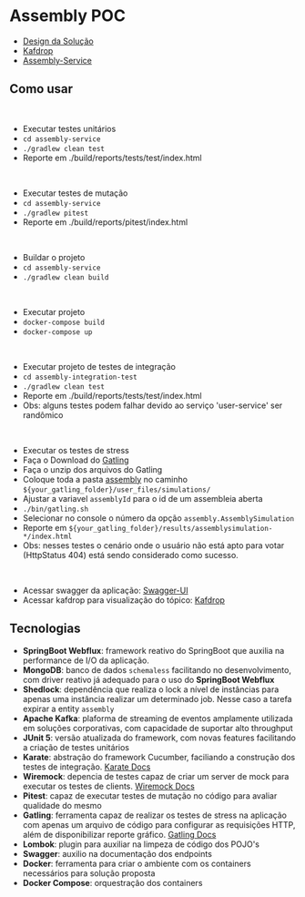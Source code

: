 # Assembly POC

* [Design da Solução](https://drive.google.com/file/d/1D89YICl0G12tjsUN1oOEWA4xbFs4ibZ7/view?usp=sharing) 
* [Kafdrop](http://localhost:19000/)
* [Assembly-Service](http://localhost:8080/swagger-ui.html)

## Como usar

<br>

- Executar testes unitários
- ``` cd assembly-service ```
- ``` ./gradlew clean test ```
- Reporte em ./build/reports/tests/test/index.html
<br>

- Executar testes de mutação
- ``` cd assembly-service ```
- ``` ./gradlew pitest ```
- Reporte em ./build/reports/pitest/index.html
<br>

- Buildar o projeto
- ``` cd assembly-service ```
- ``` ./gradlew clean build ```
<br>

- Executar projeto 
- ``` docker-compose build ```
- ``` docker-compose up ```
<br>

- Executar projeto de testes de integração
- ``` cd assembly-integration-test ```
- ``` ./gradlew clean test ``` 
- Reporte em ./build/reports/tests/test/index.html
- Obs: alguns testes podem falhar devido ao serviço 'user-service' ser randômico
<br>

- Executar os testes de stress
- Faça o Download do [Gatling](https://gatling.io/open-source/start-testing/)
- Faça o unzip dos arquivos do Gatling
- Coloque toda a pasta [assembly](https://github.com/gabrielSpassos/assembly-poc/tree/main/simulations/assembly) no caminho `${your_gatling_folder}/user_files/simulations/`
- Ajustar a variavel `assemblyId` para o id de um assembleia aberta
- ``` ./bin/gatling.sh ```
- Selecionar no console o número da opção `assembly.AssemblySimulation`
- Reporte em `${your_gatling_folder}/results/assemblysimulation-*/index.html`
- Obs: nesses testes o cenário onde o usuário não está apto para votar (HttpStatus 404) está sendo considerado como sucesso.
<br>

- Acessar swagger da aplicação: [Swagger-UI](http://localhost:8080/swagger-ui.html)
- Acessar kafdrop para visualização do tópico: [Kafdrop](http://localhost:19000/)


## Tecnologias
* **SpringBoot Webflux**: framework reativo do SpringBoot que auxilia na performance de I/O da aplicação. 
* **MongoDB**: banco de dados `schemaless` facilitando no desenvolvimento, com driver reativo já adequado para o uso do **SpringBoot Webflux**
* **Shedlock**: dependência que realiza o lock a nível de instâncias para apenas uma instância realizar um determinado job. Nesse caso a tarefa expirar a entity `assembly`
* **Apache Kafka**: plaforma de streaming de eventos amplamente utilizada em soluções corporativas, com capacidade de suportar alto throughput
* **JUnit 5**: versão atualizada do framework, com novas features facilitando a criação de testes unitários
* **Karate**: abstração do framework Cucumber, faciliando a construção dos testes de integração. [Karate Docs](https://intuit.github.io/karate/) 
* **Wiremock**: depencia de testes capaz de criar um server de mock para executar os testes de clients. [Wiremock Docs](http://wiremock.org/)
* **Pitest**: capaz de executar testes de mutação no código para avaliar qualidade do mesmo
* **Gatling**: ferramenta capaz de realizar os testes de stress na aplicação com apenas um arquivo de código para configurar as requisições HTTP, além de disponibilizar reporte gráfico. [Gatling Docs](https://gatling.io/)
* **Lombok**: plugin para auxiliar na limpeza de código dos POJO's
* **Swagger**: auxilio na documentação dos endpoints
* **Docker**: ferramenta para criar o ambiente com os containers necessários para solução proposta
* **Docker Compose**: orquestração dos containers
